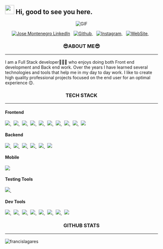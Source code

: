 ## <img src="https://raw.githubusercontent.com/aemmadi/aemmadi/master/wave.gif" width="30px"> Hi, good to see you here. 
<!--<img src="https://raw.githubusercontent.com/francislagares/francislagares/master/assets/banner.gif" alt="Linkedin">
-->
<p align="center" >
<img alt="GIF" src="https://media.giphy.com/media/3ohzdKvLT1DxFxhZAI/giphy.gif" />

</p>

<p align="center">
<a href="https://www.linkedin.com/in/jos%C3%A9-montenegro-b32321203/"><img align="center" src="https://img.shields.io/badge/linkedin-0077B5.svg?&style=for-the-badge&logo=linkedin&logoColor=white" alt="Jose Montenegro LinkedIn" /></a>&nbsp;&nbsp;
<a href="https://github.com/JamzDeveloper">
  <img align="center" src="https://img.shields.io/badge/-GitHub-181717?logo=GitHub&logoColor=white&style=for-the-badge" alt="Github" />
</a>&nbsp;&nbsp;
<a href="https://www.instagram.com/jamzdeveloper/?hl=es">
 <img align="center" src="https://img.shields.io/badge/-Instagram-E4405F?logo=Instagram&logoColor=white&style=for-the-badge" alt="Instagram" />
</a >&nbsp;&nbsp;
<a href="https://www.jamzdeveloper.com/">
 <img align="center" src="https://img.shields.io/badge/-website-61DAFB?logo=Google%20Chrome&logoColor=blue&style=for-the-badge" alt="WebSite" />
</a >&nbsp;&nbsp;


</p>

<p align=center>
  <h3 align="center">😎ABOUT ME😎<hr/></h3>
  <p>
   I am a Full Stack developer👨🏻‍💻 who enjoys doing both Front end development and Back end work. Over the years I have learned several technologies and tools that help me in my day to day work. I like to create high quality professional projects focused on the end user for an optimal experience 😊.

  </p>
</p>

<h3 align="center">TECH STACK<hr/></h3>

<h4>Frontend </h4>
<p>
  <a href='https://developer.mozilla.org/en-US/docs/Web/Guide/HTML/HTML5'target="__blank">
    <img src="https://img.shields.io/badge/html5-e34f26.svg?&style=for-the-badge&logo=html5&logoColor=white" />
  </a>
  &nbsp;
  <a href='https://developer.mozilla.org/en-US/docs/Web/CSS'target="__blank">
    <img src="https://img.shields.io/badge/css3-1572B6.svg?&style=for-the-badge&logo=css3&logoColor=white" />
  </a>
  &nbsp;
  <a href='https://sass-lang.com/' target="__blank">
    <img src="https://img.shields.io/badge/sass-cc6699.svg?&style=for-the-badge&logo=sass&logoColor=white" />
  </a>
  &nbsp;
  <a href='https://developer.mozilla.org/en-US/docs/Web/JavaScript/Guide' target="__blank">
    <img src="https://img.shields.io/badge/javascript-F7DF1E.svg?&style=for-the-badge&logo=javascript&logoColor=black" />
  </a>
  &nbsp;
  <a href='https://www.typescriptlang.org/' target="__blank">
    <img src="https://img.shields.io/badge/typescript-007ACC.svg?&style=for-the-badge&logo=typescript&logoColor=white" />
  </a>
  &nbsp;
 <a href='https://www.react.org/' target="__blank">
   <img src='https://img.shields.io/badge/react-61DAFB?logoWidth=30&labelColor=black&style=for-the-badge&logo=react' />
 </a>
  &nbsp;
  <a href='https://redux.js.org/' target="__blank">
    <img src='https://img.shields.io/badge/redux-764ABC?logoWidth=30&labelColor=black&style=for-the-badge&logo=redux' />
  </a>
  &nbsp;
  <a href='https://nextjs.org/' target="__blank">
    <img src="https://img.shields.io/badge/next.js-ffffff?style=for-the-badge&logo=next.js&logoColor=000" />
  </a>
  &nbsp;
  <a href='https://material-ui.com/' target="__blank">
    <img src='https://img.shields.io/badge/material ui-0081CB?logo=material-ui&style=for-the-badge' />
  </a>
  &nbsp;
  <a href='https://tailwindcss.com/' target="__blank">
    <img src='https://img.shields.io/badge/tailwind css-38B2AC?logo=tailwind-css&logoColor=white&style=for-the-badge' />
  </a>
</p>

<h4>Backend</h4>
<p>
  <a href='https://nodejs.org/en/about/' target="__blank">
    <img src="https://img.shields.io/badge/node.js-339933?logo=node.js&logoWidth=30&labelColor=black&style=for-the-badge" />
  </a>
  &nbsp;
  <a href='https://www.mongodb.com/' target="__blank">
    <img src='https://img.shields.io/badge/mongo db-47A248?logo=mongodb&logoColor=white&style=for-the-badge' />
  </a>
  &nbsp;
  <a href='https://www.mysql.com/' target="__blank">
  <img src='https://img.shields.io/badge/-Mysql-4479A1?logo=Mysql&logoColor=white&style=for-the-badge'>
  </a>
  &nbsp;
  <a href='https://www.microsoft.com/es-es/sql-server/' target="__blank">
  <img src='https://img.shields.io/badge/-Sql Server-yellow?logo=Microsoft%20SQL%20Server&logoColor=CC2927&style=for-the-badge'>
  </a>
   &nbsp;
  <a href='https://expressjs.com/' target="__blank">
    <img src="https://img.shields.io/badge/Express-ffffff.svg?&style=for-the-badge&logo=express&logoColor=black" />
  </a>
  &nbsp;
  <a href='https://sequelize.org/' target="__blank">
  <img src='https://img.shields.io/badge/-Sequelize-white?logo=Sequelize&logoColor=52B0E7&style=for-the-badge'>
  </a>  
</p>
<h4>Mobile</h4>
<a href='https://flutter.dev/multi-platform/mobile' target="__blank">
<img src='https://img.shields.io/badge/-Flutter-61DAFB?logo=flutter&logoColor=blue&style=for-the-badge'>
</a>
<!--
<h4>DevOps</h4>
<p>
  <a href='https://www.docker.com/'>
    <img src='https://img.shields.io/badge/docker-2496ED?logo=docker&style=for-the-badge&logoColor=white' />
  </a>
  &nbsp; 
  <a href='https://kubernetes.io/'>
    <img src='https://img.shields.io/badge/kubernetes-326CE5?logo=kubernetes&style=for-the-badge&logoColor=white' />
  </a>
  &nbsp;
  <a href='https://aws.amazon.com/'>
    <img src="https://img.shields.io/badge/AMAZON AWS-232F3E.svg?&style=for-the-badge&logo=amazonaws&logoColor=white" />
  </a>
  &nbsp; 
</p>
-->
<h4>Testing Tools</h4>
<p>
  <a href='https://jestjs.io/'>
    <img src='https://img.shields.io/badge/jest-C21325?logo=jest&style=for-the-badge&logoColor=white' />
  </a>
  &nbsp;
  <!--
  <a href='https://testing-library.com/'>
    <img src="https://img.shields.io/badge/testing library-E33332.svg?&style=for-the-badge&logo=testing-library&logoColor=white" />
  </a>
  &nbsp;
  <a href='https://www.cypress.io/'>
    <img src="https://img.shields.io/badge/Cypress-17202C.svg?&style=for-the-badge&logo=cypress&logoColor=white" />
  </a>
-->
</p>
<h4>Dev Tools</h4>
<p>
  <a href='https://git-scm.com/'>
    <img src='https://img.shields.io/badge/git-F05032?logo=git&style=for-the-badge&logoColor=white' />
  </a>
  &nbsp;
  <a href='https://github.com/'>
    <img src="https://img.shields.io/badge/Github-181717.svg?&style=for-the-badge&logo=github&logoColor=white" />
  </a>
  &nbsp; 
  <a href='https://webpack.js.org/'>
    <img src='https://img.shields.io/badge/webpack-8DD6F9?logo=webpack&style=for-the-badge&logoColor=black' />
  </a>
  &nbsp;
  <a href='https://www.npmjs.com/'>
  <img src='https://img.shields.io/badge/-Npm-white?logo=Npm&logoColor=red&style=for-the-badge'/>
  </a>
  &nbsp;
  <a href='https://yarnpkg.com/'>
    <img src="https://img.shields.io/badge/Yarn-2C8EBB.svg?&style=for-the-badge&logo=yarn&logoColor=white" />
  </a>
  &nbsp;
  <a href='https://code.visualstudio.com/'>
    <img src="https://img.shields.io/badge/Visual studio Code-007ACC.svg?&style=for-the-badge&logo=visualstudiocode&logoColor=white" />
  </a>
  &nbsp;
  <a href='https://developer.android.com/studio'>
  <img src='https://img.shields.io/badge/-Android%20Studio-white?logo=Android%20Studio&logoColor=3DDC84&style=for-the-badge' />
  </a>
  &nbsp;
  <a href='https://www.figma.com/'>
  <img  src='https://img.shields.io/badge/-Figma-61DAFB?logo=Figma&logoColor=blue&style=for-the-badge'/>
   </a>
</p>

<h3 align="center">GITHUB STATS<hr/></h3>

<a>
<img align="left" src="https://github-readme-stats.vercel.app/api?username=jamzdeveloper&theme=dark&show_icons=true&line_height=27&" alt="francislagares" />
</a>

